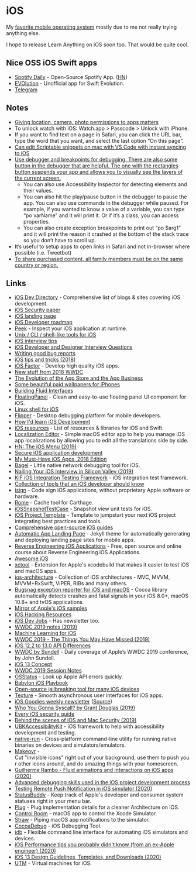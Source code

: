 # iOS

My [favorite mobile operating system](https://github.com/nikitavoloboev/my-ios#readme) mostly due to me not really trying anything else.

I hope to release Learn Anything on iOS soon too. That would be quite cool.

## Nice OSS iOS Swift apps

- [Spotify Daily](https://github.com/ThasianX/SpotifyDaily) - Open-Source Spotify App. ([HN](https://news.ycombinator.com/item?id=21867728))
- [EVOlution](https://github.com/Evolution-App/iOS) - Unofficial app for Swift Evolution.
- [Telegram](https://github.com/TelegramMessenger/Telegram-iOS)

## Notes

- [Giving location, camera, photo permissions to apps matters](https://krausefx.com/blog/ios-privacy-watchuser-access-both-iphone-cameras-any-time-your-app-is-running)
- To unlock watch with iOS: Watch.app > Passcode > Unlock with iPhone.
- If you want to find text on a page in Safari, you can click the URL bar, type the word that you want, and select the last option “On this page”.
- [Can edit Scriptable snippets on mac with VS Code with instant syncing to iOS](https://talk.automators.fm/t/code-editing-on-the-mac/2005)
- [Use debugger and breakpoints for debugging. There are also some button in the debugger that are helpful. The one with the rectangles button suspends your app and allows you to visually see the layers of the current screen.](https://www.reddit.com/r/iOSProgramming/comments/ae2h6e/what_ios_development_habits_do_you_wish_you/)
  - You can also use Accessibility Inspector for detecting elements and their values.
  - You can also hit the play/pause button in the debugger to pause the app. You can also use commands in the debugger while paused. For example, if you wanted to know a value of a variable, you can type “po varName” and it will print it. Or if it’s a class, you can access properties.
  - You can also create exception breakpoints to print out “po \$arg1” and it will print the reason it crashed at the bottom of the stack trace so you don’t have to scroll up.
- It’s useful to setup apps to open links in Safari and not in-browser where possible (i.e. Tweetbot)
- [To share purchased content, all family members must be on the same country or region.](https://support.apple.com/en-us/HT201454)

## Links

- [iOS Dev Directory](https://iosdevdirectory.com/) - Comprehensive list of blogs & sites covering iOS development.
- [iOS Security paper](https://www.apple.com/business/docs/iOS_Security_Guide.pdf)
- [iOS landing page](https://github.com/sindresorhus/ios-landing-page)
- [iOS Developer roadmap](https://github.com/BohdanOrlov/iOS-Developer-Roadmap#readme)
- [Peek](https://github.com/shaps80/Peek) - Inspect your iOS application at runtime.
- [Unix / CLI / shell-like tools for iOS](http://maverick.inria.fr/Members/Nicolas.Holzschuch/ios_shell.html)
- [iOS interview tips](http://martiancraft.com/blog/2016/10/interview-tips/)
- [iOS Developer and Designer Interview Questions](https://github.com/9magnets/iOS-Developer-and-Designer-Interview-Questions#readme)
- [Writing good bug reports](https://pspdfkit.com/blog/2016/writing-good-bug-reports/)
- [iOS tips and tricks (2018)](https://www.reddit.com/r/apple/comments/8stuj6/ios_tips_and_tricks/)
- [iOS Factor](https://ios-factor.com/) - Develop high quality iOS apps.
- [New stuff from 2018 WWDC](https://mackuba.eu/2018/09/07/new-stuff-from-wwdc-2018/)
- [The Evolution of the App Store and the App Business](https://denzhadanov.com/the-evolution-of-the-app-store-and-the-app-business-b16b3eddfa57)
- [Some beautiful paid wallpapers for iPhones](https://gumroad.com/jmdenis)
- [Building Fluid Interfaces](https://medium.com/@nathangitter/building-fluid-interfaces-ios-swift-9732bb934bf5)
- [FloatingPanel](https://github.com/SCENEE/FloatingPanel) - Clean and easy-to-use floating panel UI component for iOS.
- [Linux shell for iOS](https://github.com/tbodt/ish)
- [Flipper](https://github.com/facebook/flipper) - Desktop debugging platform for mobile developers.
- [How I'd learn iOS Development](https://sandofskvy.com/blog/how-to-learn-ios-development.html)
- [iOS resources](https://github.com/Ramshandilya/iOSRepo#readme) - List of resources & libraries for iOS and Swift.
- [Localization Editor](https://github.com/igorkulman/iOSLocalizationEditor) - Simple macOS editor app to help you manage iOS app localizations by allowing you to edit all the translations side by side.
- [HN: The iOS Menu (2019)](https://news.ycombinator.com/item?id=18830267)
- [Secure iOS application development](https://github.com/felixgr/secure-ios-app-dev#readme)
- [My Must-Have iOS Apps, 2018 Edition](https://www.macstories.net/stories/my-must-have-ios-apps-2018-edition/)
- [Bagel](https://github.com/yagiz/Bagel) - Little native network debugging tool for iOS.
- [Nailing Your iOS Interview in Silicon Valley (2019)](https://medium.com/@bayareabelletrist/how-to-prepare-for-an-ios-interview-in-silicon-valley-85a009cf8a4)
- [KIF iOS Integration Testing Framework](https://github.com/kif-framework/KIF) - iOS integration test framework.
- [Collection of tools that an iOS developer should know](https://github.com/LeoMobileDeveloper/ios-developer-tools#readme)
- [isign](https://github.com/saucelabs/isign) - Code sign iOS applications, without proprietary Apple software or hardware.
- [Rome](https://github.com/blender/Rome) - Cache tool for Carthage.
- [iOSSnapshotTestCase](https://github.com/uber/ios-snapshot-test-case) - Snapshot view unit tests for iOS.
- [iOS Project Template](https://github.com/pgorzelany/iOS-project-template) - Template to jumpstart your next iOS project integrating best practices and tools.
- [Comprehensive open-source iOS guides](https://guides.codepath.com/ios)
- [Automatic App Landing Page](https://github.com/emilbaehr/automatic-app-landing-page) - Jekyll theme for automatically generating and deploying landing page sites for mobile apps.
- [Reverse Engineering iOS Applications](https://github.com/ivRodriguezCA/RE-iOS-Apps) - Free, open source and online course about Reverse Engineering iOS Applications.
- [Awesome iOS](https://github.com/vsouza/awesome-ios#readme)
- [xctool](https://github.com/facebook/xctool) - Extension for Apple's xcodebuild that makes it easier to test iOS and macOS apps.
- [ios-architecture](https://github.com/tailec/ios-architecture) - Collection of iOS architectures - MVC, MVVM, MVVM+RxSwift, VIPER, RIBs and many others.
- [Bugsnag exception reporter for iOS and macOS](https://github.com/bugsnag/bugsnag-cocoa) - Cocoa library automatically detects crashes and fatal signals in your iOS 8.0+, macOS 10.8+ and tvOS applications.
- [Mirror of Apple's iOS samples](https://github.com/robovm/apple-ios-samples)
- [iOS Hacking Resources](https://github.com/Siguza/ios-resources#readme)
- [iOS Dev Jobs](https://iosdevjobs.com/) - Has newsletter too.
- [WWDC 2019 notes (2019)](https://nshipster.com/wwdc-2019/)
- [Machine Learning for iOS](https://github.com/alexsosn/iOS_ML#readme)
- [WWDC 2019 - The Things You May Have Missed (2019)](https://patrickbalestra.com/blog/2019/06/07/wwdc-2019-the-things-you-may-have-missed.html)
- [iOS 12.2 to 13.0 API Differences](http://codeworkshop.net/objc-diff/sdkdiffs/ios/13.0/)
- [WWDC by Sundell](https://wwdcbysundell.com/) - Daily coverage of Apple’s WWDC 2019 conference, by John Sundell.
- [iOS 13 Concept](https://www.behance.net/gallery/80675205/iOS-13-Concept-by-Alvaro-Pabesio?)
- [WWDC 2019 Session Notes](https://github.com/Blackjacx/WWDC#readme)
- [OSStatus](https://www.osstatus.com/) - Look up Apple API errors quickly.
- [Babylon iOS Playbook](https://github.com/Babylonpartners/ios-playbook#readme)
- [Open-source jailbreaking tool for many iOS devices](https://github.com/axi0mX/ipwndfu)
- [Texture](https://github.com/TextureGroup/Texture) - Smooth asynchronous user interfaces for iOS apps.
- [iOS Goodies weekly newsletter](https://ios-goodies.com/) ([Source](https://github.com/iOS-Goodies/iOS-Goodies))
- [Who You Gonna Syscall? by Grant Douglas (2019)](https://www.youtube.com/watch?v=qFLJjByneA4)
- [Every iOS security guide](https://github.com/0xmachos/iOS-Security-Guides)
- [Behind the scenes of iOS and Mac Security (2019)](https://www.youtube.com/watch?v=3byNNUReyvE)
- [UBKAccessibilityKit](https://github.com/NAB/UBKAccessibilityKit) - iOS framework to help with accessibility development and testing.
- [native-run](https://github.com/ionic-team/native-run) - Cross-platform command-line utility for running native binaries on devices and simulators/emulators.
- [Makeovr](http://www.makeovr.io/) - Cut "invisible icons" right out of your background, use them to push your other icons around, and do amazing things with your homescreen.
- [Guilherme Rambo - Fluid animations and interactions on iOS apps (2020)](https://www.youtube.com/watch?v=89QkikrQvQE)
- [Advanced debugging skills used in the iOS project development process](https://github.com/aozhimin/iOS-Debug-Hacks#readme)
- [Testing Remote Push Notification in iOS simulator (2020)](https://sarunw.com/tips/testing-remote-push-notification-in-ios-simulator/)
- [StatusBuddy](https://github.com/insidegui/StatusBuddy) - Keep track of Apple's developer and consumer system statuses right in your menu bar.
- [Plug](https://github.com/s4cha/Plug) - Plug implementation details for a cleaner Architecture on iOS.
- [Control Room](https://github.com/twostraws/ControlRoom) - macOS app to control the Xcode Simulator.
- [Straw](https://github.com/maxgoedjen/straw) - Piping macOS app notifications to the simulator.
- [CocoaDebug](https://github.com/CocoaDebug/CocoaDebug) - iOS Debugging Tool.
- [idb](https://github.com/facebook/idb) - Flexible command line interface for automating iOS simulators and devices.
- [iOS Performance tips you probably didn't know (from an ex-Apple engineer) (2020)](https://www.fadel.io/blog/posts/ios-performance-tips-you-probably-didnt-know/)
- [iOS 13 Design Guidelines, Templates, and Downloads (2020)](https://learnui.design/blog/ios-design-guidelines-templates.html)
- [UTM](https://github.com/utmapp/UTM) - Virtual machines for iOS.
